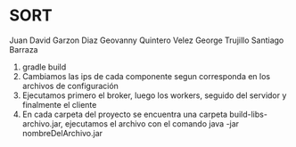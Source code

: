 # SORT
Juan David Garzon Diaz
Geovanny Quintero Velez
George Trujillo
Santiago Barraza 

1. gradle build
2. Cambiamos las ips de cada componente segun corresponda en los archivos de configuración
3. Ejecutamos primero el broker, luego los workers, seguido del servidor y finalmente el cliente
4. En cada carpeta del proyecto se encuentra una carpeta build-libs-archivo.jar, ejecutamos el archivo con el comando java -jar nombreDelArchivo.jar

